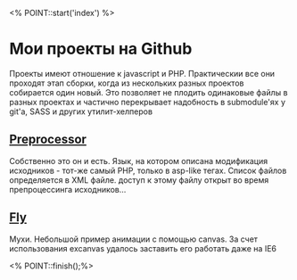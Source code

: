 <% POINT::start('index') %>
# Мои проекты на Github

Проекты имеют отношение к javascript и PHP. Практическии все они проходят этап сборки, когда из нескольких разных проектов собирается один новый.
Это позволяет не плодить одинаковые файлы в разных проектах и частично перекрывает надобность в submodule'ях у git'а, SASS и других утилит-хелперов

## [Preprocessor](http://github.com/Ksnk/Preprocessor) ##

Собственно это он и есть. Язык, на котором описана модификация исходников - тот-же самый PHP, только в asp-like тегах. Список файлов определяется в XML файле. доступ к этому файлу открыт во время препроцессинга исходников...


## [Fly](http://github.com/Ksnk/Fly) ##

Мухи. Небольшой пример анимации с помощью canvas. За счет использования excanvas удалось заставить его работать даже на IE6

<% POINT::finish();%>
